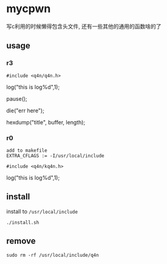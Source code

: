 # mycpwn

写c利用的时候懒得包含头文件, 还有一些其他的通用的函数啥的了

## usage

### r3
```
#include <q4n/q4n.h>
```

log("this is log%d",1);

pause();

die("err here");

hexdump("title", buffer, length);

### r0

```
add to makefile
EXTRA_CFLAGS := -I/usr/local/include

#include <q4n/kq4n.h>
```

log("this is log%d",1);


## install 

install to `/usr/local/include`

```
./install.sh
```

## remove

```
sudo rm -rf /usr/local/include/q4n
```